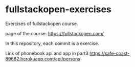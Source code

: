 # fullstackopen-exercises
Exercises of fullstackopen course.

page of the course: https://fullstackopen.com/

In this repository, each commit is a exercise. 



Link of phonebook api and app in part3 https://safe-coast-89682.herokuapp.com/api/persons
